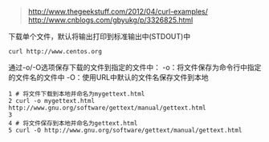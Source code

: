 > http://www.thegeekstuff.com/2012/04/curl-examples/
> http://www.cnblogs.com/gbyukg/p/3326825.html

下载单个文件，默认将输出打印到标准输出中(STDOUT)中
```
curl http://www.centos.org
```

通过-o/-O选项保存下载的文件到指定的文件中：
-o：将文件保存为命令行中指定的文件名的文件中
-O：使用URL中默认的文件名保存文件到本地
```
1 # 将文件下载到本地并命名为mygettext.html
2 curl -o mygettext.html http://www.gnu.org/software/gettext/manual/gettext.html
3 
4 # 将文件保存到本地并命名为gettext.html
5 curl -O http://www.gnu.org/software/gettext/manual/gettext.html
```
